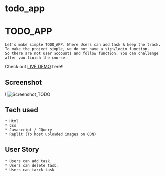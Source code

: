 # todo_app
# TODO_APP
```
Let’s make simple TODO_APP. Where Users can add task & keep the track.
To make the project simple, we do not have a sign/login function.
So there are not user accounts and follow function. You can challenge after you finish the course.
```
Check out [LIVE DEMO](https://reacttodoapp.annieahmad.repl.co/) here!!
## Screenshot
! ![Screenshot_TODO](https://user-images.githubusercontent.com/99763336/209266424-9077e65f-e0cf-4862-ae38-88143ffa2509.png)

## Tech used
```
* Html
* Css
* Javascript / JQuery
* Replit (To host uploaded images on CDN)
```
## User Story
```
* Users can add task.
* Users can delete task.
* Users can tarck task.
```
